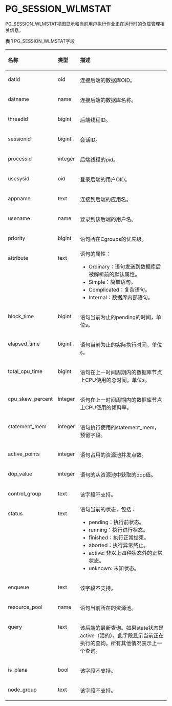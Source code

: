 # PG\_SESSION\_WLMSTAT<a name="ZH-CN_TOPIC_0242385960"></a>

PG\_SESSION\_WLMSTAT视图显示和当前用户执行作业正在运行时的负载管理相关信息。

**表 1**  PG\_SESSION\_WLMSTAT字段

<a name="zh-cn_topic_0237122433_zh-cn_topic_0059777813_tccd0268d55f64ec1a787b36355678bd4"></a>
<table><thead align="left"><tr id="zh-cn_topic_0237122433_zh-cn_topic_0059777813_r1ca16dbdaebf4816ac282796af04c7dc"><th class="cellrowborder" valign="top" width="23.369999999999997%" id="mcps1.2.4.1.1"><p id="zh-cn_topic_0237122433_zh-cn_topic_0059777813_a54c6f4bf1ef74329935e7c5b3d44c568"><a name="zh-cn_topic_0237122433_zh-cn_topic_0059777813_a54c6f4bf1ef74329935e7c5b3d44c568"></a><a name="zh-cn_topic_0237122433_zh-cn_topic_0059777813_a54c6f4bf1ef74329935e7c5b3d44c568"></a>名称</p>
</th>
<th class="cellrowborder" valign="top" width="13.79%" id="mcps1.2.4.1.2"><p id="zh-cn_topic_0237122433_zh-cn_topic_0059777813_a50a83a9a3c054bbda8b4052636a3f0b0"><a name="zh-cn_topic_0237122433_zh-cn_topic_0059777813_a50a83a9a3c054bbda8b4052636a3f0b0"></a><a name="zh-cn_topic_0237122433_zh-cn_topic_0059777813_a50a83a9a3c054bbda8b4052636a3f0b0"></a>类型</p>
</th>
<th class="cellrowborder" valign="top" width="62.839999999999996%" id="mcps1.2.4.1.3"><p id="zh-cn_topic_0237122433_zh-cn_topic_0059777813_a25cd84fe2a5346df8dd7de66987a0817"><a name="zh-cn_topic_0237122433_zh-cn_topic_0059777813_a25cd84fe2a5346df8dd7de66987a0817"></a><a name="zh-cn_topic_0237122433_zh-cn_topic_0059777813_a25cd84fe2a5346df8dd7de66987a0817"></a>描述</p>
</th>
</tr>
</thead>
<tbody><tr id="zh-cn_topic_0237122433_zh-cn_topic_0059777813_rd60c774c050f4e3fb470778927889fcb"><td class="cellrowborder" valign="top" width="23.369999999999997%" headers="mcps1.2.4.1.1 "><p id="zh-cn_topic_0237122433_zh-cn_topic_0059777813_a868904a6bedc4f96a89b958e84e9e16b"><a name="zh-cn_topic_0237122433_zh-cn_topic_0059777813_a868904a6bedc4f96a89b958e84e9e16b"></a><a name="zh-cn_topic_0237122433_zh-cn_topic_0059777813_a868904a6bedc4f96a89b958e84e9e16b"></a>datid</p>
</td>
<td class="cellrowborder" valign="top" width="13.79%" headers="mcps1.2.4.1.2 "><p id="zh-cn_topic_0237122433_zh-cn_topic_0059777813_ae3fedda4b1624c7290e4969612e9e262"><a name="zh-cn_topic_0237122433_zh-cn_topic_0059777813_ae3fedda4b1624c7290e4969612e9e262"></a><a name="zh-cn_topic_0237122433_zh-cn_topic_0059777813_ae3fedda4b1624c7290e4969612e9e262"></a>oid</p>
</td>
<td class="cellrowborder" valign="top" width="62.839999999999996%" headers="mcps1.2.4.1.3 "><p id="zh-cn_topic_0237122433_zh-cn_topic_0059777813_ab0e1375ad24c46319ad2a4db1f8b366e"><a name="zh-cn_topic_0237122433_zh-cn_topic_0059777813_ab0e1375ad24c46319ad2a4db1f8b366e"></a><a name="zh-cn_topic_0237122433_zh-cn_topic_0059777813_ab0e1375ad24c46319ad2a4db1f8b366e"></a>连接后端的数据库OID。</p>
</td>
</tr>
<tr id="zh-cn_topic_0237122433_zh-cn_topic_0059777813_r773daf5f20b745b9a61e42ea198947c8"><td class="cellrowborder" valign="top" width="23.369999999999997%" headers="mcps1.2.4.1.1 "><p id="zh-cn_topic_0237122433_zh-cn_topic_0059777813_a23dd1bd89d5a46b68c1fa767b1e20437"><a name="zh-cn_topic_0237122433_zh-cn_topic_0059777813_a23dd1bd89d5a46b68c1fa767b1e20437"></a><a name="zh-cn_topic_0237122433_zh-cn_topic_0059777813_a23dd1bd89d5a46b68c1fa767b1e20437"></a>datname</p>
</td>
<td class="cellrowborder" valign="top" width="13.79%" headers="mcps1.2.4.1.2 "><p id="zh-cn_topic_0237122433_zh-cn_topic_0059777813_a5d38c859cd5b4679a394b37d0939f593"><a name="zh-cn_topic_0237122433_zh-cn_topic_0059777813_a5d38c859cd5b4679a394b37d0939f593"></a><a name="zh-cn_topic_0237122433_zh-cn_topic_0059777813_a5d38c859cd5b4679a394b37d0939f593"></a>name</p>
</td>
<td class="cellrowborder" valign="top" width="62.839999999999996%" headers="mcps1.2.4.1.3 "><p id="zh-cn_topic_0237122433_zh-cn_topic_0059777813_a3d80bbfcfcf649d0a17e316abd3d7131"><a name="zh-cn_topic_0237122433_zh-cn_topic_0059777813_a3d80bbfcfcf649d0a17e316abd3d7131"></a><a name="zh-cn_topic_0237122433_zh-cn_topic_0059777813_a3d80bbfcfcf649d0a17e316abd3d7131"></a>连接后端的数据库名称。</p>
</td>
</tr>
<tr id="zh-cn_topic_0237122433_zh-cn_topic_0059777813_rac262b0a4bae452f97ba8298291c0bc8"><td class="cellrowborder" valign="top" width="23.369999999999997%" headers="mcps1.2.4.1.1 "><p id="zh-cn_topic_0237122433_zh-cn_topic_0059777813_a67d4cc2426cc4d648561e05beaaa7fc7"><a name="zh-cn_topic_0237122433_zh-cn_topic_0059777813_a67d4cc2426cc4d648561e05beaaa7fc7"></a><a name="zh-cn_topic_0237122433_zh-cn_topic_0059777813_a67d4cc2426cc4d648561e05beaaa7fc7"></a>threadid</p>
</td>
<td class="cellrowborder" valign="top" width="13.79%" headers="mcps1.2.4.1.2 "><p id="zh-cn_topic_0237122433_zh-cn_topic_0059777813_af76ab6a0c8434029b15ae6d57f15abd5"><a name="zh-cn_topic_0237122433_zh-cn_topic_0059777813_af76ab6a0c8434029b15ae6d57f15abd5"></a><a name="zh-cn_topic_0237122433_zh-cn_topic_0059777813_af76ab6a0c8434029b15ae6d57f15abd5"></a>bigint</p>
</td>
<td class="cellrowborder" valign="top" width="62.839999999999996%" headers="mcps1.2.4.1.3 "><p id="zh-cn_topic_0237122433_zh-cn_topic_0059777813_a7669230bc8c2495da4b811c58dfe65a0"><a name="zh-cn_topic_0237122433_zh-cn_topic_0059777813_a7669230bc8c2495da4b811c58dfe65a0"></a><a name="zh-cn_topic_0237122433_zh-cn_topic_0059777813_a7669230bc8c2495da4b811c58dfe65a0"></a>后端线程ID。</p>
</td>
</tr>
<tr id="zh-cn_topic_0237122433_row182751955182013"><td class="cellrowborder" valign="top" width="23.369999999999997%" headers="mcps1.2.4.1.1 "><p id="zh-cn_topic_0237122433_p19276205522012"><a name="zh-cn_topic_0237122433_p19276205522012"></a><a name="zh-cn_topic_0237122433_p19276205522012"></a>sessionid</p>
</td>
<td class="cellrowborder" valign="top" width="13.79%" headers="mcps1.2.4.1.2 "><p id="zh-cn_topic_0237122433_p172761555102017"><a name="zh-cn_topic_0237122433_p172761555102017"></a><a name="zh-cn_topic_0237122433_p172761555102017"></a>bigint</p>
</td>
<td class="cellrowborder" valign="top" width="62.839999999999996%" headers="mcps1.2.4.1.3 "><p id="zh-cn_topic_0237122433_p1827685511203"><a name="zh-cn_topic_0237122433_p1827685511203"></a><a name="zh-cn_topic_0237122433_p1827685511203"></a>会话ID。</p>
</td>
</tr>
<tr id="zh-cn_topic_0237122433_zh-cn_topic_0059777813_rc7f7263ed9af4054b9c6f8d300395342"><td class="cellrowborder" valign="top" width="23.369999999999997%" headers="mcps1.2.4.1.1 "><p id="zh-cn_topic_0237122433_zh-cn_topic_0059777813_a891f0bcb046c458da7a42461197c6412"><a name="zh-cn_topic_0237122433_zh-cn_topic_0059777813_a891f0bcb046c458da7a42461197c6412"></a><a name="zh-cn_topic_0237122433_zh-cn_topic_0059777813_a891f0bcb046c458da7a42461197c6412"></a>processid</p>
</td>
<td class="cellrowborder" valign="top" width="13.79%" headers="mcps1.2.4.1.2 "><p id="zh-cn_topic_0237122433_zh-cn_topic_0059777813_aee89e61f7c584f42939028e67b141721"><a name="zh-cn_topic_0237122433_zh-cn_topic_0059777813_aee89e61f7c584f42939028e67b141721"></a><a name="zh-cn_topic_0237122433_zh-cn_topic_0059777813_aee89e61f7c584f42939028e67b141721"></a>integer</p>
</td>
<td class="cellrowborder" valign="top" width="62.839999999999996%" headers="mcps1.2.4.1.3 "><p id="zh-cn_topic_0237122433_zh-cn_topic_0059777813_a28570d8072ca4e5dafcb0325a6b110f8"><a name="zh-cn_topic_0237122433_zh-cn_topic_0059777813_a28570d8072ca4e5dafcb0325a6b110f8"></a><a name="zh-cn_topic_0237122433_zh-cn_topic_0059777813_a28570d8072ca4e5dafcb0325a6b110f8"></a>后端线程的pid。</p>
</td>
</tr>
<tr id="zh-cn_topic_0237122433_zh-cn_topic_0059777813_r778a278f493542ef814c34c081aaffcd"><td class="cellrowborder" valign="top" width="23.369999999999997%" headers="mcps1.2.4.1.1 "><p id="zh-cn_topic_0237122433_zh-cn_topic_0059777813_ac3cf9f617949409995410b2030aed42f"><a name="zh-cn_topic_0237122433_zh-cn_topic_0059777813_ac3cf9f617949409995410b2030aed42f"></a><a name="zh-cn_topic_0237122433_zh-cn_topic_0059777813_ac3cf9f617949409995410b2030aed42f"></a>usesysid</p>
</td>
<td class="cellrowborder" valign="top" width="13.79%" headers="mcps1.2.4.1.2 "><p id="zh-cn_topic_0237122433_zh-cn_topic_0059777813_ac969aab673fe46ea892c3b23ac445490"><a name="zh-cn_topic_0237122433_zh-cn_topic_0059777813_ac969aab673fe46ea892c3b23ac445490"></a><a name="zh-cn_topic_0237122433_zh-cn_topic_0059777813_ac969aab673fe46ea892c3b23ac445490"></a>oid</p>
</td>
<td class="cellrowborder" valign="top" width="62.839999999999996%" headers="mcps1.2.4.1.3 "><p id="zh-cn_topic_0237122433_zh-cn_topic_0059777813_a776237cc6eee40bc89f01e8cba7ce95d"><a name="zh-cn_topic_0237122433_zh-cn_topic_0059777813_a776237cc6eee40bc89f01e8cba7ce95d"></a><a name="zh-cn_topic_0237122433_zh-cn_topic_0059777813_a776237cc6eee40bc89f01e8cba7ce95d"></a>登录后端的用户OID。</p>
</td>
</tr>
<tr id="zh-cn_topic_0237122433_zh-cn_topic_0059777813_r3f3b7fa610c0416985a519ad773ca559"><td class="cellrowborder" valign="top" width="23.369999999999997%" headers="mcps1.2.4.1.1 "><p id="zh-cn_topic_0237122433_zh-cn_topic_0059777813_ab6bd0fea74e84219ae29812e77f10ff6"><a name="zh-cn_topic_0237122433_zh-cn_topic_0059777813_ab6bd0fea74e84219ae29812e77f10ff6"></a><a name="zh-cn_topic_0237122433_zh-cn_topic_0059777813_ab6bd0fea74e84219ae29812e77f10ff6"></a>appname</p>
</td>
<td class="cellrowborder" valign="top" width="13.79%" headers="mcps1.2.4.1.2 "><p id="zh-cn_topic_0237122433_zh-cn_topic_0059777813_ac9007d3b4a1b4b9e8244269b155a5caa"><a name="zh-cn_topic_0237122433_zh-cn_topic_0059777813_ac9007d3b4a1b4b9e8244269b155a5caa"></a><a name="zh-cn_topic_0237122433_zh-cn_topic_0059777813_ac9007d3b4a1b4b9e8244269b155a5caa"></a>text</p>
</td>
<td class="cellrowborder" valign="top" width="62.839999999999996%" headers="mcps1.2.4.1.3 "><p id="zh-cn_topic_0237122433_zh-cn_topic_0059777813_afee9a8f4dff24f169f3140b4f4062075"><a name="zh-cn_topic_0237122433_zh-cn_topic_0059777813_afee9a8f4dff24f169f3140b4f4062075"></a><a name="zh-cn_topic_0237122433_zh-cn_topic_0059777813_afee9a8f4dff24f169f3140b4f4062075"></a>连接到后端的应用名。</p>
</td>
</tr>
<tr id="zh-cn_topic_0237122433_zh-cn_topic_0059777813_rc495ccb308e5438190191997ca948fad"><td class="cellrowborder" valign="top" width="23.369999999999997%" headers="mcps1.2.4.1.1 "><p id="zh-cn_topic_0237122433_zh-cn_topic_0059777813_a0734cbc29f564d6eac9741e71c979897"><a name="zh-cn_topic_0237122433_zh-cn_topic_0059777813_a0734cbc29f564d6eac9741e71c979897"></a><a name="zh-cn_topic_0237122433_zh-cn_topic_0059777813_a0734cbc29f564d6eac9741e71c979897"></a>usename</p>
</td>
<td class="cellrowborder" valign="top" width="13.79%" headers="mcps1.2.4.1.2 "><p id="zh-cn_topic_0237122433_zh-cn_topic_0059777813_a2a1e0bf7c3cf4aa1bb3c9a2ef58286f3"><a name="zh-cn_topic_0237122433_zh-cn_topic_0059777813_a2a1e0bf7c3cf4aa1bb3c9a2ef58286f3"></a><a name="zh-cn_topic_0237122433_zh-cn_topic_0059777813_a2a1e0bf7c3cf4aa1bb3c9a2ef58286f3"></a>name</p>
</td>
<td class="cellrowborder" valign="top" width="62.839999999999996%" headers="mcps1.2.4.1.3 "><p id="zh-cn_topic_0237122433_zh-cn_topic_0059777813_ac94e5bbf58b64ab9bd77fa3fa6d5b03a"><a name="zh-cn_topic_0237122433_zh-cn_topic_0059777813_ac94e5bbf58b64ab9bd77fa3fa6d5b03a"></a><a name="zh-cn_topic_0237122433_zh-cn_topic_0059777813_ac94e5bbf58b64ab9bd77fa3fa6d5b03a"></a>登录到该后端的用户名。</p>
</td>
</tr>
<tr id="zh-cn_topic_0237122433_zh-cn_topic_0059777813_r1da80184f1714572b51fe9f2e2a9c961"><td class="cellrowborder" valign="top" width="23.369999999999997%" headers="mcps1.2.4.1.1 "><p id="zh-cn_topic_0237122433_zh-cn_topic_0059777813_ac6633e4e709844cd92695bf06a96f22e"><a name="zh-cn_topic_0237122433_zh-cn_topic_0059777813_ac6633e4e709844cd92695bf06a96f22e"></a><a name="zh-cn_topic_0237122433_zh-cn_topic_0059777813_ac6633e4e709844cd92695bf06a96f22e"></a>priority</p>
</td>
<td class="cellrowborder" valign="top" width="13.79%" headers="mcps1.2.4.1.2 "><p id="zh-cn_topic_0237122433_zh-cn_topic_0059777813_a3fbb092d9267407795e2f2c17c16375b"><a name="zh-cn_topic_0237122433_zh-cn_topic_0059777813_a3fbb092d9267407795e2f2c17c16375b"></a><a name="zh-cn_topic_0237122433_zh-cn_topic_0059777813_a3fbb092d9267407795e2f2c17c16375b"></a>bigint</p>
</td>
<td class="cellrowborder" valign="top" width="62.839999999999996%" headers="mcps1.2.4.1.3 "><p id="zh-cn_topic_0237122433_zh-cn_topic_0059777813_ad28893ddc8c14c4e80834e1b776741e9"><a name="zh-cn_topic_0237122433_zh-cn_topic_0059777813_ad28893ddc8c14c4e80834e1b776741e9"></a><a name="zh-cn_topic_0237122433_zh-cn_topic_0059777813_ad28893ddc8c14c4e80834e1b776741e9"></a>语句所在Cgroups的优先级。</p>
</td>
</tr>
<tr id="zh-cn_topic_0237122433_zh-cn_topic_0059777813_re92cbd92b30f4f36be2495ebf60a815e"><td class="cellrowborder" valign="top" width="23.369999999999997%" headers="mcps1.2.4.1.1 "><p id="zh-cn_topic_0237122433_zh-cn_topic_0059777813_aa5f3de1c4c7c446490a94f5264c12263"><a name="zh-cn_topic_0237122433_zh-cn_topic_0059777813_aa5f3de1c4c7c446490a94f5264c12263"></a><a name="zh-cn_topic_0237122433_zh-cn_topic_0059777813_aa5f3de1c4c7c446490a94f5264c12263"></a>attribute</p>
</td>
<td class="cellrowborder" valign="top" width="13.79%" headers="mcps1.2.4.1.2 "><p id="zh-cn_topic_0237122433_zh-cn_topic_0059777813_a0168eaf273b044d38eeee2247abcb490"><a name="zh-cn_topic_0237122433_zh-cn_topic_0059777813_a0168eaf273b044d38eeee2247abcb490"></a><a name="zh-cn_topic_0237122433_zh-cn_topic_0059777813_a0168eaf273b044d38eeee2247abcb490"></a>text</p>
</td>
<td class="cellrowborder" valign="top" width="62.839999999999996%" headers="mcps1.2.4.1.3 "><div class="p" id="zh-cn_topic_0237122433_zh-cn_topic_0059777813_ab6e2430869eb4a849e9928bf2cafdb9c"><a name="zh-cn_topic_0237122433_zh-cn_topic_0059777813_ab6e2430869eb4a849e9928bf2cafdb9c"></a><a name="zh-cn_topic_0237122433_zh-cn_topic_0059777813_ab6e2430869eb4a849e9928bf2cafdb9c"></a>语句的属性：<a name="zh-cn_topic_0237122433_ul46721356172613"></a><a name="zh-cn_topic_0237122433_ul46721356172613"></a><ul id="zh-cn_topic_0237122433_ul46721356172613"><li>Ordinary：语句发送到数据库后被解析前的默认属性。</li><li>Simple：简单语句。</li><li>Complicated：复杂语句。</li><li>Internal：数据库内部语句。</li></ul>
</div>
</td>
</tr>
<tr id="zh-cn_topic_0237122433_zh-cn_topic_0059777813_rfb82f1a98bf74dedaefde816819f36e3"><td class="cellrowborder" valign="top" width="23.369999999999997%" headers="mcps1.2.4.1.1 "><p id="zh-cn_topic_0237122433_zh-cn_topic_0059777813_a3e60006c9a5b45f3b00b53f2a4db0445"><a name="zh-cn_topic_0237122433_zh-cn_topic_0059777813_a3e60006c9a5b45f3b00b53f2a4db0445"></a><a name="zh-cn_topic_0237122433_zh-cn_topic_0059777813_a3e60006c9a5b45f3b00b53f2a4db0445"></a>block_time</p>
</td>
<td class="cellrowborder" valign="top" width="13.79%" headers="mcps1.2.4.1.2 "><p id="zh-cn_topic_0237122433_zh-cn_topic_0059777813_ae789dae3e63e46a287afeec08d39756f"><a name="zh-cn_topic_0237122433_zh-cn_topic_0059777813_ae789dae3e63e46a287afeec08d39756f"></a><a name="zh-cn_topic_0237122433_zh-cn_topic_0059777813_ae789dae3e63e46a287afeec08d39756f"></a>bigint</p>
</td>
<td class="cellrowborder" valign="top" width="62.839999999999996%" headers="mcps1.2.4.1.3 "><p id="zh-cn_topic_0237122433_zh-cn_topic_0059777813_af4c228feb9264729a04530c18f11e9a9"><a name="zh-cn_topic_0237122433_zh-cn_topic_0059777813_af4c228feb9264729a04530c18f11e9a9"></a><a name="zh-cn_topic_0237122433_zh-cn_topic_0059777813_af4c228feb9264729a04530c18f11e9a9"></a>语句当前为止的pending的时间，单位s。</p>
</td>
</tr>
<tr id="zh-cn_topic_0237122433_zh-cn_topic_0059777813_re58ec06790fd47618d0af600829e2cf9"><td class="cellrowborder" valign="top" width="23.369999999999997%" headers="mcps1.2.4.1.1 "><p id="zh-cn_topic_0237122433_zh-cn_topic_0059777813_a0191dc929341428caa5ac1415ad53520"><a name="zh-cn_topic_0237122433_zh-cn_topic_0059777813_a0191dc929341428caa5ac1415ad53520"></a><a name="zh-cn_topic_0237122433_zh-cn_topic_0059777813_a0191dc929341428caa5ac1415ad53520"></a>elapsed_time</p>
</td>
<td class="cellrowborder" valign="top" width="13.79%" headers="mcps1.2.4.1.2 "><p id="zh-cn_topic_0237122433_zh-cn_topic_0059777813_a5f3e1fe1e474414a9ebfbf98f396faa3"><a name="zh-cn_topic_0237122433_zh-cn_topic_0059777813_a5f3e1fe1e474414a9ebfbf98f396faa3"></a><a name="zh-cn_topic_0237122433_zh-cn_topic_0059777813_a5f3e1fe1e474414a9ebfbf98f396faa3"></a>bigint</p>
</td>
<td class="cellrowborder" valign="top" width="62.839999999999996%" headers="mcps1.2.4.1.3 "><p id="zh-cn_topic_0237122433_zh-cn_topic_0059777813_ab3e1fc4d9a92413eaf37dda8d254a85e"><a name="zh-cn_topic_0237122433_zh-cn_topic_0059777813_ab3e1fc4d9a92413eaf37dda8d254a85e"></a><a name="zh-cn_topic_0237122433_zh-cn_topic_0059777813_ab3e1fc4d9a92413eaf37dda8d254a85e"></a>语句当前为止的实际执行时间，单位s。</p>
</td>
</tr>
<tr id="zh-cn_topic_0237122433_zh-cn_topic_0059777813_r80dcf6f5419b42019dd1a939b1bc6384"><td class="cellrowborder" valign="top" width="23.369999999999997%" headers="mcps1.2.4.1.1 "><p id="zh-cn_topic_0237122433_zh-cn_topic_0059777813_a6ef8961cf16941bcb8ce4f1a14199655"><a name="zh-cn_topic_0237122433_zh-cn_topic_0059777813_a6ef8961cf16941bcb8ce4f1a14199655"></a><a name="zh-cn_topic_0237122433_zh-cn_topic_0059777813_a6ef8961cf16941bcb8ce4f1a14199655"></a>total_cpu_time</p>
</td>
<td class="cellrowborder" valign="top" width="13.79%" headers="mcps1.2.4.1.2 "><p id="zh-cn_topic_0237122433_zh-cn_topic_0059777813_ab5d0d996c1104317a9cecb6df46efd10"><a name="zh-cn_topic_0237122433_zh-cn_topic_0059777813_ab5d0d996c1104317a9cecb6df46efd10"></a><a name="zh-cn_topic_0237122433_zh-cn_topic_0059777813_ab5d0d996c1104317a9cecb6df46efd10"></a>bigint</p>
</td>
<td class="cellrowborder" valign="top" width="62.839999999999996%" headers="mcps1.2.4.1.3 "><p id="zh-cn_topic_0237122433_zh-cn_topic_0059777813_ad747620eff1f408eac4bff65f8b87d85"><a name="zh-cn_topic_0237122433_zh-cn_topic_0059777813_ad747620eff1f408eac4bff65f8b87d85"></a><a name="zh-cn_topic_0237122433_zh-cn_topic_0059777813_ad747620eff1f408eac4bff65f8b87d85"></a>语句在上一时间周期内的<span id="text635212594818"><a name="text635212594818"></a><a name="text635212594818"></a>数据库节点</span>上CPU使用的总时间，单位s。</p>
</td>
</tr>
<tr id="zh-cn_topic_0237122433_zh-cn_topic_0059777813_rbbad292dc5434f2993ad752edf1826bf"><td class="cellrowborder" valign="top" width="23.369999999999997%" headers="mcps1.2.4.1.1 "><p id="zh-cn_topic_0237122433_zh-cn_topic_0059777813_a0e4ff4c8a5ae4e568df63b5a0d2d3b46"><a name="zh-cn_topic_0237122433_zh-cn_topic_0059777813_a0e4ff4c8a5ae4e568df63b5a0d2d3b46"></a><a name="zh-cn_topic_0237122433_zh-cn_topic_0059777813_a0e4ff4c8a5ae4e568df63b5a0d2d3b46"></a>cpu_skew_percent</p>
</td>
<td class="cellrowborder" valign="top" width="13.79%" headers="mcps1.2.4.1.2 "><p id="zh-cn_topic_0237122433_zh-cn_topic_0059777813_ac533296e764a45e88dfefa84a8f6d2e5"><a name="zh-cn_topic_0237122433_zh-cn_topic_0059777813_ac533296e764a45e88dfefa84a8f6d2e5"></a><a name="zh-cn_topic_0237122433_zh-cn_topic_0059777813_ac533296e764a45e88dfefa84a8f6d2e5"></a>integer</p>
</td>
<td class="cellrowborder" valign="top" width="62.839999999999996%" headers="mcps1.2.4.1.3 "><p id="zh-cn_topic_0237122433_zh-cn_topic_0059777813_a31aaf318f1e74686809820ea6850fea0"><a name="zh-cn_topic_0237122433_zh-cn_topic_0059777813_a31aaf318f1e74686809820ea6850fea0"></a><a name="zh-cn_topic_0237122433_zh-cn_topic_0059777813_a31aaf318f1e74686809820ea6850fea0"></a>语句在上一时间周期内的<span id="text496018251488"><a name="text496018251488"></a><a name="text496018251488"></a>数据库节点</span>上CPU使用的倾斜率。</p>
</td>
</tr>
<tr id="zh-cn_topic_0237122433_zh-cn_topic_0059777813_r12108dbe0e7e4dd095a384559789b70b"><td class="cellrowborder" valign="top" width="23.369999999999997%" headers="mcps1.2.4.1.1 "><p id="zh-cn_topic_0237122433_zh-cn_topic_0059777813_a68ae3baf736d418b963d2ec3a2015e75"><a name="zh-cn_topic_0237122433_zh-cn_topic_0059777813_a68ae3baf736d418b963d2ec3a2015e75"></a><a name="zh-cn_topic_0237122433_zh-cn_topic_0059777813_a68ae3baf736d418b963d2ec3a2015e75"></a>statement_mem</p>
</td>
<td class="cellrowborder" valign="top" width="13.79%" headers="mcps1.2.4.1.2 "><p id="zh-cn_topic_0237122433_zh-cn_topic_0059777813_a900107402fb04dd39186c0c6b96f7763"><a name="zh-cn_topic_0237122433_zh-cn_topic_0059777813_a900107402fb04dd39186c0c6b96f7763"></a><a name="zh-cn_topic_0237122433_zh-cn_topic_0059777813_a900107402fb04dd39186c0c6b96f7763"></a>integer</p>
</td>
<td class="cellrowborder" valign="top" width="62.839999999999996%" headers="mcps1.2.4.1.3 "><p id="zh-cn_topic_0237122433_zh-cn_topic_0059777813_af58de729016945cc8a8dad3520f400fd"><a name="zh-cn_topic_0237122433_zh-cn_topic_0059777813_af58de729016945cc8a8dad3520f400fd"></a><a name="zh-cn_topic_0237122433_zh-cn_topic_0059777813_af58de729016945cc8a8dad3520f400fd"></a>语句执行使用的statement_mem，预留字段。</p>
</td>
</tr>
<tr id="zh-cn_topic_0237122433_zh-cn_topic_0059777813_rd4517b6fa20347c399cca1b65d57a369"><td class="cellrowborder" valign="top" width="23.369999999999997%" headers="mcps1.2.4.1.1 "><p id="zh-cn_topic_0237122433_zh-cn_topic_0059777813_a07ea9fb931b1497bbd6745800562df77"><a name="zh-cn_topic_0237122433_zh-cn_topic_0059777813_a07ea9fb931b1497bbd6745800562df77"></a><a name="zh-cn_topic_0237122433_zh-cn_topic_0059777813_a07ea9fb931b1497bbd6745800562df77"></a>active_points</p>
</td>
<td class="cellrowborder" valign="top" width="13.79%" headers="mcps1.2.4.1.2 "><p id="zh-cn_topic_0237122433_zh-cn_topic_0059777813_a5178b0d262db4ffaa4c8bdee70f8f373"><a name="zh-cn_topic_0237122433_zh-cn_topic_0059777813_a5178b0d262db4ffaa4c8bdee70f8f373"></a><a name="zh-cn_topic_0237122433_zh-cn_topic_0059777813_a5178b0d262db4ffaa4c8bdee70f8f373"></a>integer</p>
</td>
<td class="cellrowborder" valign="top" width="62.839999999999996%" headers="mcps1.2.4.1.3 "><p id="zh-cn_topic_0237122433_zh-cn_topic_0059777813_ad888c687e65b4e2b99b81043436d9244"><a name="zh-cn_topic_0237122433_zh-cn_topic_0059777813_ad888c687e65b4e2b99b81043436d9244"></a><a name="zh-cn_topic_0237122433_zh-cn_topic_0059777813_ad888c687e65b4e2b99b81043436d9244"></a>语句占用的资源池并发点数。</p>
</td>
</tr>
<tr id="zh-cn_topic_0237122433_zh-cn_topic_0059777813_r7e7b8331bf894a4abd50d040dd200d61"><td class="cellrowborder" valign="top" width="23.369999999999997%" headers="mcps1.2.4.1.1 "><p id="zh-cn_topic_0237122433_zh-cn_topic_0059777813_a1774df5bc4e041179b7e398ba7ba51e6"><a name="zh-cn_topic_0237122433_zh-cn_topic_0059777813_a1774df5bc4e041179b7e398ba7ba51e6"></a><a name="zh-cn_topic_0237122433_zh-cn_topic_0059777813_a1774df5bc4e041179b7e398ba7ba51e6"></a>dop_value</p>
</td>
<td class="cellrowborder" valign="top" width="13.79%" headers="mcps1.2.4.1.2 "><p id="zh-cn_topic_0237122433_zh-cn_topic_0059777813_aa58044efdd6e45c98f1aec3e85480104"><a name="zh-cn_topic_0237122433_zh-cn_topic_0059777813_aa58044efdd6e45c98f1aec3e85480104"></a><a name="zh-cn_topic_0237122433_zh-cn_topic_0059777813_aa58044efdd6e45c98f1aec3e85480104"></a>integer</p>
</td>
<td class="cellrowborder" valign="top" width="62.839999999999996%" headers="mcps1.2.4.1.3 "><p id="zh-cn_topic_0237122433_zh-cn_topic_0059777813_a39b24008b80a4aa3b29785a5c311bdc6"><a name="zh-cn_topic_0237122433_zh-cn_topic_0059777813_a39b24008b80a4aa3b29785a5c311bdc6"></a><a name="zh-cn_topic_0237122433_zh-cn_topic_0059777813_a39b24008b80a4aa3b29785a5c311bdc6"></a>语句的从资源池中获取的dop值。</p>
</td>
</tr>
<tr id="zh-cn_topic_0237122433_zh-cn_topic_0059777813_r8f48c2c43cd9410a9487ddab7b0ba046"><td class="cellrowborder" valign="top" width="23.369999999999997%" headers="mcps1.2.4.1.1 "><p id="zh-cn_topic_0237122433_zh-cn_topic_0059777813_a2de0dcaf8d7b4e0596d2e3a669a243ea"><a name="zh-cn_topic_0237122433_zh-cn_topic_0059777813_a2de0dcaf8d7b4e0596d2e3a669a243ea"></a><a name="zh-cn_topic_0237122433_zh-cn_topic_0059777813_a2de0dcaf8d7b4e0596d2e3a669a243ea"></a>control_group</p>
</td>
<td class="cellrowborder" valign="top" width="13.79%" headers="mcps1.2.4.1.2 "><p id="zh-cn_topic_0237122433_zh-cn_topic_0059777813_ace7eafae015a4d41b22f62486633f00b"><a name="zh-cn_topic_0237122433_zh-cn_topic_0059777813_ace7eafae015a4d41b22f62486633f00b"></a><a name="zh-cn_topic_0237122433_zh-cn_topic_0059777813_ace7eafae015a4d41b22f62486633f00b"></a>text</p>
</td>
<td class="cellrowborder" valign="top" width="62.839999999999996%" headers="mcps1.2.4.1.3 "><p id="zh-cn_topic_0237122402_p1983010152615"><a name="zh-cn_topic_0237122402_p1983010152615"></a><a name="zh-cn_topic_0237122402_p1983010152615"></a>该字段不支持。</p>
</td>
</tr>
<tr id="zh-cn_topic_0237122433_zh-cn_topic_0059777813_r294b9ac28d86426b8fae8993983cfe5c"><td class="cellrowborder" valign="top" width="23.369999999999997%" headers="mcps1.2.4.1.1 "><p id="zh-cn_topic_0237122433_zh-cn_topic_0059777813_aab7f67ca38b045b99e5a96e284119b69"><a name="zh-cn_topic_0237122433_zh-cn_topic_0059777813_aab7f67ca38b045b99e5a96e284119b69"></a><a name="zh-cn_topic_0237122433_zh-cn_topic_0059777813_aab7f67ca38b045b99e5a96e284119b69"></a>status</p>
</td>
<td class="cellrowborder" valign="top" width="13.79%" headers="mcps1.2.4.1.2 "><p id="zh-cn_topic_0237122433_zh-cn_topic_0059777813_a85e90919e2c14bfda686b399a410a8ef"><a name="zh-cn_topic_0237122433_zh-cn_topic_0059777813_a85e90919e2c14bfda686b399a410a8ef"></a><a name="zh-cn_topic_0237122433_zh-cn_topic_0059777813_a85e90919e2c14bfda686b399a410a8ef"></a>text</p>
</td>
<td class="cellrowborder" valign="top" width="62.839999999999996%" headers="mcps1.2.4.1.3 "><div class="p" id="zh-cn_topic_0237122433_zh-cn_topic_0059777813_a52d8aa96b9ad4db89fa0403130714f94"><a name="zh-cn_topic_0237122433_zh-cn_topic_0059777813_a52d8aa96b9ad4db89fa0403130714f94"></a><a name="zh-cn_topic_0237122433_zh-cn_topic_0059777813_a52d8aa96b9ad4db89fa0403130714f94"></a>语句当前的状态，包括：<a name="zh-cn_topic_0237122433_zh-cn_topic_0059777813_u8178e6c3854c44b7ba964d821ba60847"></a><a name="zh-cn_topic_0237122433_zh-cn_topic_0059777813_u8178e6c3854c44b7ba964d821ba60847"></a><ul id="zh-cn_topic_0237122433_zh-cn_topic_0059777813_u8178e6c3854c44b7ba964d821ba60847"><li>pending：执行前状态。</li><li>running：执行进行状态。</li><li>finished：执行正常结束。</li><li>aborted：执行异常终止。</li><li>active: 非以上四种状态外的正常状态。</li><li>unknown: 未知状态。</li></ul>
</div>
</td>
</tr>
<tr id="zh-cn_topic_0237122433_zh-cn_topic_0059777813_r470f6d37daaf4961822cf6bdd6af2f00"><td class="cellrowborder" valign="top" width="23.369999999999997%" headers="mcps1.2.4.1.1 "><p id="zh-cn_topic_0237122433_zh-cn_topic_0059777813_ab30701e5eb7b48f694ebe8d9b1a9a620"><a name="zh-cn_topic_0237122433_zh-cn_topic_0059777813_ab30701e5eb7b48f694ebe8d9b1a9a620"></a><a name="zh-cn_topic_0237122433_zh-cn_topic_0059777813_ab30701e5eb7b48f694ebe8d9b1a9a620"></a>enqueue</p>
</td>
<td class="cellrowborder" valign="top" width="13.79%" headers="mcps1.2.4.1.2 "><p id="zh-cn_topic_0237122433_zh-cn_topic_0059777813_ad3b34d321d354f54be7e810a9996517a"><a name="zh-cn_topic_0237122433_zh-cn_topic_0059777813_ad3b34d321d354f54be7e810a9996517a"></a><a name="zh-cn_topic_0237122433_zh-cn_topic_0059777813_ad3b34d321d354f54be7e810a9996517a"></a>text</p>
</td>
<td class="cellrowborder" valign="top" width="62.839999999999996%" headers="mcps1.2.4.1.3 "><p id="p181417134294"><a name="p181417134294"></a><a name="p181417134294"></a>该字段不支持。</p>
</td>
</tr>
<tr id="zh-cn_topic_0237122433_zh-cn_topic_0059777813_rca306d8c31024b2aa1ba69a5f1801b35"><td class="cellrowborder" valign="top" width="23.369999999999997%" headers="mcps1.2.4.1.1 "><p id="zh-cn_topic_0237122433_zh-cn_topic_0059777813_ae21e7ed18b3e42c2a602e3f1f9b63dc9"><a name="zh-cn_topic_0237122433_zh-cn_topic_0059777813_ae21e7ed18b3e42c2a602e3f1f9b63dc9"></a><a name="zh-cn_topic_0237122433_zh-cn_topic_0059777813_ae21e7ed18b3e42c2a602e3f1f9b63dc9"></a>resource_pool</p>
</td>
<td class="cellrowborder" valign="top" width="13.79%" headers="mcps1.2.4.1.2 "><p id="zh-cn_topic_0237122433_zh-cn_topic_0059777813_a2f8cde66942042d989bd64dc046143f7"><a name="zh-cn_topic_0237122433_zh-cn_topic_0059777813_a2f8cde66942042d989bd64dc046143f7"></a><a name="zh-cn_topic_0237122433_zh-cn_topic_0059777813_a2f8cde66942042d989bd64dc046143f7"></a>name</p>
</td>
<td class="cellrowborder" valign="top" width="62.839999999999996%" headers="mcps1.2.4.1.3 "><p id="zh-cn_topic_0237122433_zh-cn_topic_0059777813_a90ce7d647c7b463881ccce2bb0933bb9"><a name="zh-cn_topic_0237122433_zh-cn_topic_0059777813_a90ce7d647c7b463881ccce2bb0933bb9"></a><a name="zh-cn_topic_0237122433_zh-cn_topic_0059777813_a90ce7d647c7b463881ccce2bb0933bb9"></a>语句当前所在的资源池。</p>
</td>
</tr>
<tr id="zh-cn_topic_0237122433_zh-cn_topic_0059777813_row19352181317552"><td class="cellrowborder" valign="top" width="23.369999999999997%" headers="mcps1.2.4.1.1 "><p id="zh-cn_topic_0237122433_zh-cn_topic_0059777813_p1135381315555"><a name="zh-cn_topic_0237122433_zh-cn_topic_0059777813_p1135381315555"></a><a name="zh-cn_topic_0237122433_zh-cn_topic_0059777813_p1135381315555"></a>query</p>
</td>
<td class="cellrowborder" valign="top" width="13.79%" headers="mcps1.2.4.1.2 "><p id="zh-cn_topic_0237122433_zh-cn_topic_0059777813_p1735341313558"><a name="zh-cn_topic_0237122433_zh-cn_topic_0059777813_p1735341313558"></a><a name="zh-cn_topic_0237122433_zh-cn_topic_0059777813_p1735341313558"></a>text</p>
</td>
<td class="cellrowborder" valign="top" width="62.839999999999996%" headers="mcps1.2.4.1.3 "><p id="zh-cn_topic_0237122433_zh-cn_topic_0059777813_p16353121355516"><a name="zh-cn_topic_0237122433_zh-cn_topic_0059777813_p16353121355516"></a><a name="zh-cn_topic_0237122433_zh-cn_topic_0059777813_p16353121355516"></a>该后端的最新查询。如果state状态是active（活的），此字段显示当前正在执行的查询。所有其他情况表示上一个查询。</p>
</td>
</tr>
<tr id="zh-cn_topic_0237122433_row17746185011204"><td class="cellrowborder" valign="top" width="23.369999999999997%" headers="mcps1.2.4.1.1 "><p id="zh-cn_topic_0237122433_p1674665012010"><a name="zh-cn_topic_0237122433_p1674665012010"></a><a name="zh-cn_topic_0237122433_p1674665012010"></a>is_plana</p>
</td>
<td class="cellrowborder" valign="top" width="13.79%" headers="mcps1.2.4.1.2 "><p id="zh-cn_topic_0237122433_p3746145014202"><a name="zh-cn_topic_0237122433_p3746145014202"></a><a name="zh-cn_topic_0237122433_p3746145014202"></a>bool</p>
</td>
<td class="cellrowborder" valign="top" width="62.839999999999996%" headers="mcps1.2.4.1.3 "><p id="zh-cn_topic_0237122433_p1174618502203"><a name="zh-cn_topic_0237122433_p1174618502203"></a><a name="zh-cn_topic_0237122433_p1174618502203"></a><span id="ph89314557013"><a name="ph89314557013"></a><a name="ph89314557013"></a>该字段不支持</span>。</p>
</td>
</tr>
<tr id="zh-cn_topic_0237122433_row416612268217"><td class="cellrowborder" valign="top" width="23.369999999999997%" headers="mcps1.2.4.1.1 "><p id="zh-cn_topic_0237122433_p121682268212"><a name="zh-cn_topic_0237122433_p121682268212"></a><a name="zh-cn_topic_0237122433_p121682268212"></a>node_group</p>
</td>
<td class="cellrowborder" valign="top" width="13.79%" headers="mcps1.2.4.1.2 "><p id="zh-cn_topic_0237122433_p1916862612213"><a name="zh-cn_topic_0237122433_p1916862612213"></a><a name="zh-cn_topic_0237122433_p1916862612213"></a>text</p>
</td>
<td class="cellrowborder" valign="top" width="62.839999999999996%" headers="mcps1.2.4.1.3 "><p id="zh-cn_topic_0237122433_p181684268212"><a name="zh-cn_topic_0237122433_p181684268212"></a><a name="zh-cn_topic_0237122433_p181684268212"></a><span id="ph10718151117"><a name="ph10718151117"></a><a name="ph10718151117"></a>该字段不支持</span>。</p>
</td>
</tr>
</tbody>
</table>

